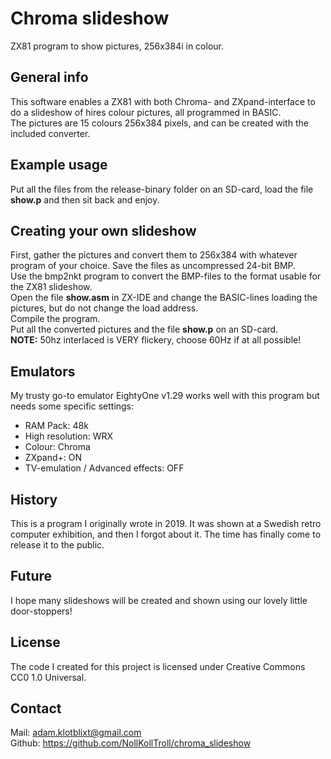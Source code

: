 # Chroma slideshow

ZX81 program to show pictures, 256x384i in colour.

## General info

This software enables a ZX81 with both Chroma- and ZXpand-interface to do a slideshow of hires colour pictures, all programmed in BASIC.<br>
The pictures are 15 colours 256x384 pixels, and can be created with the included converter.

## Example usage

Put all the files from the release-binary folder on an SD-card, load the file **show.p** and then sit back and enjoy.

## Creating your own slideshow

First, gather the pictures and convert them to 256x384 with whatever program of your choice. Save the files as uncompressed 24-bit BMP.<br>
Use the bmp2nkt program to convert the BMP-files to the format usable for the ZX81 slideshow.<br>
Open the file **show.asm** in ZX-IDE and change the BASIC-lines loading the pictures, but do not change the load address.<br>
Compile the program.<br>
Put all the converted pictures and the file **show.p** on an SD-card.<br>
**NOTE:** 50hz interlaced is VERY flickery, choose 60Hz if at all possible!

## Emulators

My trusty go-to emulator EightyOne v1.29 works well with this program but needs some specific settings:<br>
- RAM Pack: 48k<br>
- High resolution: WRX<br>
- Colour: Chroma<br>
- ZXpand+: ON<br>
- TV-emulation / Advanced effects: OFF

## History

This is a program I originally wrote in 2019. It was shown at a Swedish retro computer exhibition, and then I forgot about it. The time has finally come to release it to the public.<br>

## Future

I hope many slideshows will be created and shown using our lovely little door-stoppers!

## License

The code I created for this project is licensed under Creative Commons CC0 1.0 Universal.

## Contact

Mail: <adam.klotblixt@gmail.com><br>
Github: <https://github.com/NollKollTroll/chroma_slideshow>